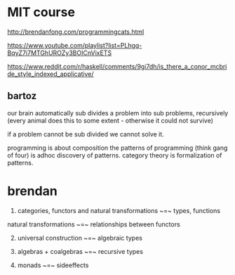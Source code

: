 # MIT course
http://brendanfong.com/programmingcats.html

https://www.youtube.com/playlist?list=PLhgq-BqyZ7i7MTGhUROZy3BOICnVixETS

https://www.reddit.com/r/haskell/comments/9gi7dh/is_there_a_conor_mcbride_style_indexed_applicative/

## bartoz

our brain automatically sub divides a problem into sub problems, recursively (every animal does this to some extent - otherwise it could not survive)

if a problem cannot be sub divided we cannot solve it.

programming is about composition
the patterns of programming (think gang of four) is adhoc discovery of patterns. category theory is formalization of patterns.



# brendan
1. categories, functors and natural transformations ~=~ types, functions

natural transformations ~=~ relationships between functors

2. universal construction ~=~ algebraic types

3. algebras + coalgebras ~=~ recursive types

4. monads ~=~ sideeffects

